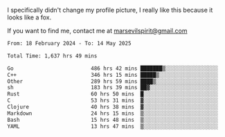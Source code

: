 I specifically didn't change my profile picture, I really like this because it looks like a fox.

If you want to find me, contact me at marsevilspirit@gmail.com

<!--START_SECTION:waka-->

```txt
From: 18 February 2024 - To: 14 May 2025

Total Time: 1,637 hrs 49 mins

Go                         486 hrs 42 mins ███████▒░░░░░░░░░░░░░░░░░   29.72 %
C++                        346 hrs 15 mins █████▒░░░░░░░░░░░░░░░░░░░   21.14 %
Other                      289 hrs 59 mins ████▒░░░░░░░░░░░░░░░░░░░░   17.71 %
sh                         183 hrs 39 mins ██▓░░░░░░░░░░░░░░░░░░░░░░   11.21 %
Rust                       60 hrs 50 mins  █░░░░░░░░░░░░░░░░░░░░░░░░   03.71 %
C                          53 hrs 31 mins  ▓░░░░░░░░░░░░░░░░░░░░░░░░   03.27 %
Clojure                    40 hrs 38 mins  ▓░░░░░░░░░░░░░░░░░░░░░░░░   02.48 %
Markdown                   24 hrs 15 mins  ▒░░░░░░░░░░░░░░░░░░░░░░░░   01.48 %
Bash                       15 hrs 48 mins  ▒░░░░░░░░░░░░░░░░░░░░░░░░   00.96 %
YAML                       13 hrs 47 mins  ▒░░░░░░░░░░░░░░░░░░░░░░░░   00.84 %
```

<!--END_SECTION:waka-->
